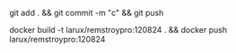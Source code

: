 git add . && git commit -m "c" && git push

docker build -t larux/remstroypro:120824 . && docker push larux/remstroypro:120824

